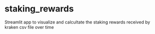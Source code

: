 # staking_rewards
Streamlit app to visualize and calcultate the staking rewards received by kraken csv file over time
